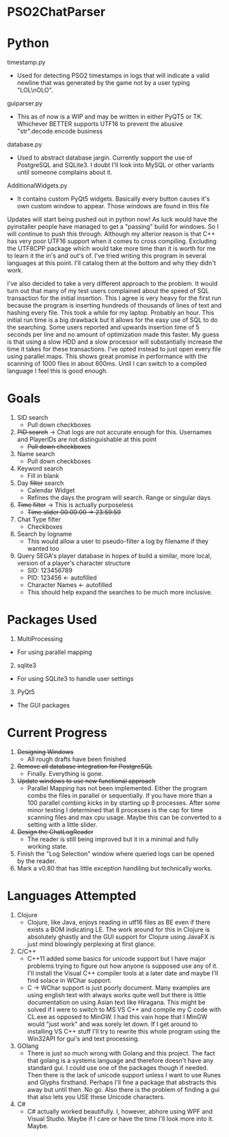 PSO2ChatParser
==============

Python
=============

timestamp.py
 - Used for detecting PSO2 timestamps in logs that will indicate a valid newline that was generated by the game not by a user typing "LOL\nOLO". 

guiparser.py
 - This as of now is a WIP and may be written in either PyQT5 or TK. Whichever BETTER supports UTF16 to prevent the abusive "str".decode.encode business

database.py
 - Used to abstract database jargin. Currently support the use of PostgreSQL and SQLite3. I doubt I'll look into MySQL or other variants until someone complains about it.

AdditionalWidgets.py
 - It contains custom PyQt5 widgets. Basically every button causes it's own custom window to appear. Those windows are found in this file

Updates will start being pushed out in python now! As luck would have the pyinstaller people have managed to get a "passing" build for windows. So I will continue to push this through. Although my alterior reason is that C++ has very poor UTF16 support when it comes to cross compiling. Excluding the UTF8CPP package which would take more time than it is worth for me to learn it the in's and out's of. I've tried writing this program in several languages at this point. I'll catalog them at the bottom and why they didn't work.

I've also decided to take a very different approach to the problem. 
It would turn out that many of my test users complained about the speed of SQL transaction for the initial insertion. 
This I agree is very heavy for the first run because the program is inserting hundreds of thousands of lines of text and hashing every file.
This took a while for my laptop. Probably an hour.
This initial run time is a big drawback but it allows for the easy use of SQL to do the searching.
Some users reported and upwards insertion time of 5 seconds per line and no amount of optimization made this faster.
My guess is that using a slow HDD and a slow processor will substantially increase the time it takes for these transactions.
I've opted instead to just open every file using parallel maps. This shows great promise in performance with the scanning of 1000 files in about 600ms.
Until I can switch to a compiled language I feel this is good enough.

Goals
=====
1. SID       search
    * Pull down checkboxes
2. ~~PID       search~~ -> Chat logs are not accurate enough for this. Usernames and PlayerIDs are not distinguishable at this point
    * ~~Pull down checkboxes~~
3. Name      search
    * Pull down checkboxes
4. Keyword   search
    * Fill in blank
5. Day       ~~filter~~ search
    * Calendar Widget
    * Refines the days the program will search. Range or singular days
6. ~~Time      filter~~ -> This is actually purposeless
    * ~~Time slider 00:00:00 -> 23:59:59~~
7. Chat Type filter
    * Checkboxes
8. Search by logname
    * This would allow a user to pseudo-filter a log by filename if they wanted too
9. Query SEGA's player database in hopes of build a similar, more local, version of a player's character structure
    * SID: 123456789
    * PID: 123456 <- autofilled
    * Character Names <- autofilled
    * This should help expand the searches to be much more inclusive.

Packages Used
=============
1. MultiProcessing
  * For using parallel mapping
2. sqlite3
  * For using SQLite3 to handle user settings
3. PyQt5
  * The GUI packages

Current Progress
================
1. ~~Designing Windows~~
    * All rough drafts have been finished
2. ~~Remove all database integration for PostgreSQL~~
    * Finally. Everything is gone.
3. ~~Update windows to use new functional approach~~
    * Parallel Mapping has not been implemented. Either the program combs the files in parallel or sequentially. If you have more than a 100 parallel combing kicks in by starting up 8 processes. After some minor testing I determined that 8 processes is the cap for time scanning files and max cpu usage. Maybe this can be converted to a setting with a little slider.
4. ~~Design the ChatLogReader~~
    * The reader is still being improved but it in a minimal and fully working state.
5. Finish the "Log Selection" window where queried logs can be opened by the reader.
6. Mark a v0.80 that has little exception handiling but technically works.

Languages Attempted
===================
1. Clojure
    * Clojure, like Java, enjoys reading in utf16 files as BE even if there exists a BOM indicating LE. The work around for this in Clojure is absolutely ghastly and the GUI support for Clojure using JavaFX is just mind blowingly perplexing at first glance.
2. C/C++
    * C++11 added some basics for unicode support but I have major problems trying to figure out how anyone is supposed use any of it. I'll install the Visual C++ compiler tools at a later date and maybe I'll find solace in WChar support.
    * C -> WChar support is just poorly document. Many examples are using english text with always works quite well but there is little documentation on using Asian text like Hiragana. This might be solved if I were to switch to MS VS C++ and compile my C code with CL.exe as opposed to MinGW. I had this vain hope that I MinGW would "just work" and was sorely let down. If I get around to installing VS C++ stuff I'll try to rewrite this whole program using the Win32API for gui's and text processing.
3. GOlang
    * There is just so much wrong with Golang and this project. The fact that golang is a systems language and therefore doesn't have any standard gui. I could use one of the packages though if needed. Then there is the lack of unicode support unless I want to use Runes and Glyphs firsthand. Perhaps I'll fine a package that abstracts this away but until then. No go. Also there is the problem of finding a gui that also lets you USE these Unicode characters.
4. C#
    * C# actually worked beautifully. I, however, abhore using WPF and Visual Studio. Maybe if I care or have the time I'll look more into it. Maybe.
